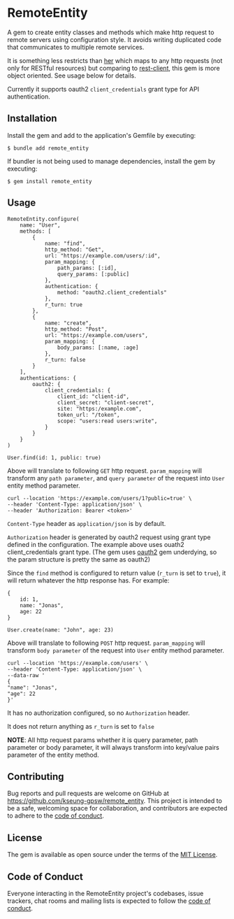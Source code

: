 # RemoteEntity

A gem to create entity classes and methods which make http request to remote servers using configuration style. It avoids writing duplicated code that communicates to multiple remote services.

It is something less restricts than [her](https://github.com/remi/her) which maps to any http requests (not only for RESTful resources) but comparing to [rest-client](https://github.com/rest-client/rest-client), this gem is more object oriented. See usage below for details.

Currently it supports oauth2 `client_credentials` grant type for API authentication.

## Installation

Install the gem and add to the application's Gemfile by executing:

    $ bundle add remote_entity

If bundler is not being used to manage dependencies, install the gem by executing:

    $ gem install remote_entity

## Usage

```
RemoteEntity.configure(
    name: "User",
    methods: [
        {
            name: "find",
            http_method: "Get",
            url: "https://example.com/users/:id",
            param_mapping: {
                path_params: [:id],
                query_params: [:public]
            },
            authentication: {
                method: "oauth2.client_credentials"
            },
            r_turn: true
        },
        {
            name: "create",
            http_method: "Post",
            url: "https://example.com/users",
            param_mapping: {
                body_params: [:name, :age]
            },
            r_turn: false
        }
    ],
    authentications: {
        oauth2: {
            client_credentials: {
                client_id: "client-id",
                client_secret: "client-secret",
                site: "https:/example.com",
                token_url: "/token",
                scope: "users:read users:write",
            }
        }
    }
)
```
```
User.find(id: 1, public: true)
```
Above will translate to following `GET` http request. `param_mapping` will transform any `path parameter`, and `query parameter` of the request into `User` entity method parameter.
```
curl --location 'https://example.com/users/1?public=true' \
--header 'Content-Type: application/json' \
--header 'Authorization: Bearer <token>'
```
`Content-Type` header as `application/json` is by default.

`Authorization` header is generated by oauth2 request using grant type defined in the configuration. The example above uses ouath2 client_credentials grant type. (The gem uses [oauth2](https://gitlab.com/oauth-xx/oauth2/) gem underdying, so the param structure is pretty the same as oauth2)

Since the `find` method is configured to return value (`r_turn` is set to `true`), it will return whatever the http response has. For example:
```
{
    id: 1,
    name: "Jonas",
    age: 22
}
```
```
User.create(name: "John", age: 23)
```
Above will translate to following `POST` http request. `param_mapping` will transform `body parameter` of the request into `User` entity method parameter.
```
curl --location 'https://example.com/users' \
--header 'Content-Type: application/json' \
--data-raw '
{
"name": "Jonas",
"age": 22
}'
```
It has no authorization configured, so no `Authorization` header.

It does not return anything as `r_turn` is set to `false`

**NOTE**: All http request params whether it is query parameter, path parameter or body parameter, it will always transform into key/value pairs parameter of the entity method.

## Contributing

Bug reports and pull requests are welcome on GitHub at https://github.com/kseung-gpsw/remote_entity. This project is intended to be a safe, welcoming space for collaboration, and contributors are expected to adhere to the [code of conduct](https://github.com/[USERNAME]/remote_entity/blob/main/CODE_OF_CONDUCT.md).

## License

The gem is available as open source under the terms of the [MIT License](https://opensource.org/licenses/MIT).

## Code of Conduct

Everyone interacting in the RemoteEntity project's codebases, issue trackers, chat rooms and mailing lists is expected to follow the [code of conduct](https://github.com/[USERNAME]/remote_entity/blob/main/CODE_OF_CONDUCT.md).
